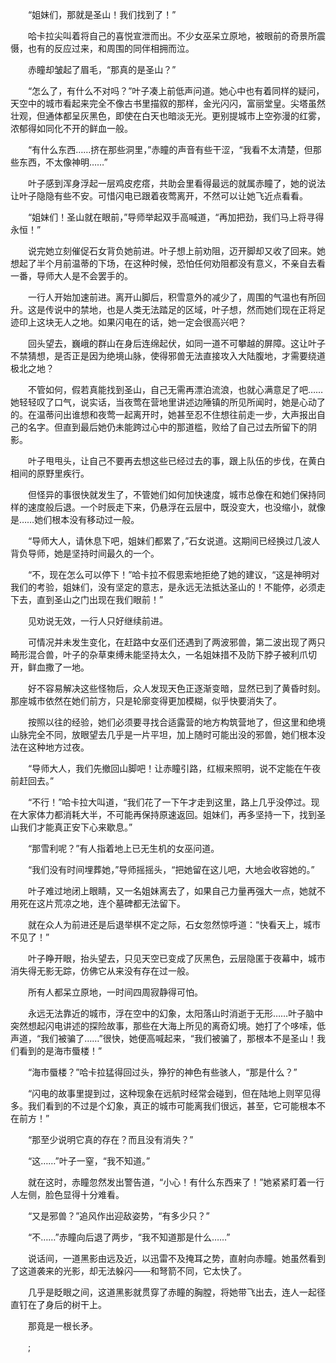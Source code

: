 　　“姐妹们，那就是圣山！我们找到了！”

　　哈卡拉尖叫着将自己的喜悦宣泄而出。不少女巫呆立原地，被眼前的奇景所震慑，也有的反应过来，和周围的同伴相拥而泣。

　　赤瞳却皱起了眉毛，“那真的是圣山？”

　　“怎么了，有什么不对吗？”叶子凑上前低声问道。她心中也有着同样的疑问，天空中的城市看起来完全不像古书里描叙的那样，金光闪闪，富丽堂皇。尖塔虽然壮观，但通体都呈灰黑色，即使在白天也暗淡无光。更别提城市上空弥漫的红雾，浓郁得如同化不开的鲜血一般。

　　“有什么东西……挤在那些洞里，”赤瞳的声音有些干涩，“我看不太清楚，但那些东西，不太像神明……”

　　叶子感到浑身浮起一层鸡皮疙瘩，共助会里看得最远的就属赤瞳了，她的说法让叶子隐隐有些不安。可惜闪电已跟着夜莺离开，不然可以让她飞近点看看。

　　“姐妹们！圣山就在眼前，”导师举起双手高喊道，“再加把劲，我们马上将寻得永恒！”

　　说完她立刻催促石女背负她前进。叶子想上前劝阻，迈开脚却又收了回来。她想起了半个月前温蒂的下场，在这种时候，恐怕任何劝阻都没有意义，不亲自去看一番，导师大人是不会罢手的。

　　一行人开始加速前进。离开山脚后，积雪意外的减少了，周围的气温也有所回升。这是传说中的禁地，也是人类无法踏足的区域，叶子想，然而她们现在正将足迹印上这块无人之地。如果闪电在的话，她一定会很高兴吧？

　　回头望去，巍峨的群山在身后连绵起伏，如同一道不可攀越的屏障。这让叶子不禁猜想，是否正是因为绝境山脉，使得邪兽无法直接攻入大陆腹地，才需要绕道极北之地？

　　不管如何，假若真能找到圣山，自己无需再漂泊流浪，也就心满意足了吧……她轻轻叹了口气，说实话，当夜莺在营地里讲述边陲镇的所见所闻时，她是心动了的。在温蒂问出谁想和夜莺一起离开时，她甚至忍不住想往前走一步，大声报出自己的名字。但直到最后她仍未能跨过心中的那道槛，败给了自己过去所留下的阴影。

　　叶子甩甩头，让自己不要再去想这些已经过去的事，跟上队伍的步伐，在黄白相间的原野里疾行。

　　但怪异的事很快就发生了，不管她们如何加快速度，城市总像在和她们保持同样的速度般后退。一个时辰走下来，仍悬浮在云层中，既没变大，也没缩小，就像是……她们根本没有移动过一般。

　　“导师大人，请休息下吧，姐妹们都累了，”石女说道。这期间已经换过几波人背负导师，她是坚持时间最久的一个。

　　“不，现在怎么可以停下！”哈卡拉不假思索地拒绝了她的建议，“这是神明对我们的考验，姐妹们，没有坚定的意志，是永远无法抵达圣山的！不能停，必须走下去，直到圣山之门出现在我们眼前！”

　　见劝说无效，一行人只好继续前进。

　　可情况并未发生变化，在赶路中女巫们还遇到了两波邪兽，第二波出现了两只畸形混合兽，叶子的杂草束缚未能坚持太久，一名姐妹措不及防下脖子被利爪切开，鲜血撒了一地。

　　好不容易解决这些怪物后，众人发现天色正逐渐变暗，显然已到了黄昏时刻。那座城市依然在她们前方，只是轮廓变得更加模糊，似乎快要消失了。

　　按照以往的经验，她们必须要寻找合适露营的地方构筑营地了，但这里和绝境山脉完全不同，放眼望去几乎是一片平坦，加上随时可能出没的邪兽，她们根本没法在这种地方过夜。

　　“导师大人，我们先撤回山脚吧！让赤瞳引路，红椒来照明，说不定能在午夜前赶回去。”

　　“不行！”哈卡拉大叫道，“我们花了一下午才走到这里，路上几乎没停过。现在大家体力都消耗大半，不可能再保持原速返回。姐妹们，再多坚持一下，找到圣山我们才能真正安下心来歇息。”

　　“那雪利呢？”有人指着地上已无生机的女巫问道。

　　“我们没有时间埋葬她，”导师摇摇头，“把她留在这儿吧，大地会收容她的。”

　　叶子难过地闭上眼睛，又一名姐妹离去了，如果自己力量再强大一点，她就不用死在这片荒凉之地，连个墓碑都无法留下。

　　就在众人为前进还是后退举棋不定之际，石女忽然惊呼道：“快看天上，城市不见了！”

　　叶子睁开眼，抬头望去，只见天空已变成了灰黑色，云层隐匿于夜幕中，城市消失得无影无踪，仿佛它从来没有存在过一般。

　　所有人都呆立原地，一时间四周寂静得可怕。

　　永远无法靠近的城市，浮在空中的幻象，太阳落山时消逝于无形……叶子脑中突然想起闪电讲述的探险故事，那些在大海上所见的离奇幻境。她打了个哆嗦，低声道，“我们被骗了……”很快，她便高喊起来，“我们被骗了，那根本不是圣山！我们看到的是海市蜃楼！”

　　“海市蜃楼？”哈卡拉猛得回过头，狰狞的神色有些骇人，“那是什么？”

　　“闪电的故事里提到过，这种现象在远航时经常会碰到，但在陆地上则罕见得多。我们看到的不过是个幻象，真正的城市可能离我们很远，甚至，它可能根本不在前方！”

　　“那至少说明它真的存在？而且没有消失？”

　　“这……”叶子一窒，“我不知道。”

　　就在这时，赤瞳忽然发出警告道，“小心！有什么东西来了！”她紧紧盯着一行人左侧，脸色显得十分难看。

　　“又是邪兽？”追风作出迎敌姿势，“有多少只？”

　　“不……”赤瞳向后退了两步，“我不知道那是什么……”

　　说话间，一道黑影由远及近，以迅雷不及掩耳之势，直射向赤瞳。她虽然看到了这道袭来的光影，却无法躲闪——和弩箭不同，它太快了。

　　几乎是眨眼之间，这道黑影就贯穿了赤瞳的胸膛，将她带飞出去，连人一起径直钉在了身后的树干上。

　　那竟是一根长矛。

　　;
